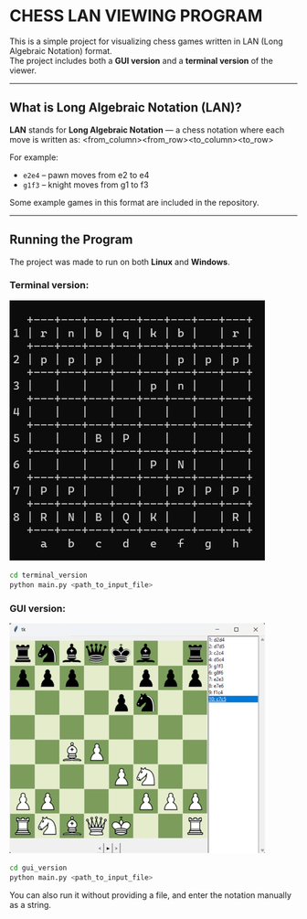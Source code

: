 # CHESS LAN VIEWING PROGRAM

This is a simple project for visualizing chess games written in LAN (Long Algebraic Notation) format.  
The project includes both a **GUI version** and a **terminal version** of the viewer.

---

## What is Long Algebraic Notation (LAN)?

**LAN** stands for **Long Algebraic Notation** — a chess notation where each move is written as: <from_column><from_row><to_column><to_row>

For example:
- `e2e4` – pawn moves from e2 to e4
- `g1f3` – knight moves from g1 to f3

Some example games in this format are included in the repository.

---

## Running the Program

The project was made to run on both **Linux** and **Windows**.  

### Terminal version:
![terminal Screenshot](images/terminal_view.png)
```bash
cd terminal_version
python main.py <path_to_input_file>
```

### GUI version:
![GUI Screenshot](images/gui_view.png)
```bash
cd gui_version
python main.py <path_to_input_file>
```
You can also run it without providing a file, and enter the notation manually as a string.

